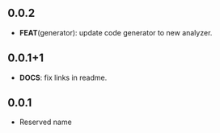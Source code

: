 ## 0.0.2

 - **FEAT**(generator): update code generator to new analyzer.

## 0.0.1+1

 - **DOCS**: fix links in readme.

## 0.0.1

* Reserved name

